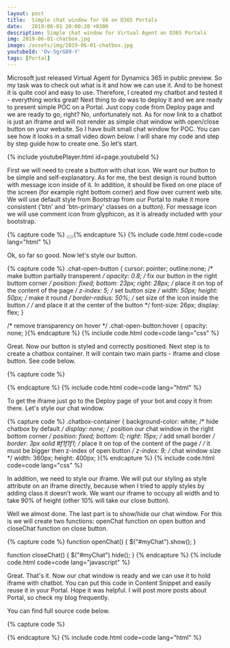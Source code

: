 ```yaml
---
layout: post
title:  Simple chat window for VA on D365 Portals
date:   2019-06-01 20:00:20 +0300
description: Simple chat window for Virtual Agent on D365 Portals
img: 2019-06-01-chatbox.jpg
image: /assets/img/2019-06-01-chatbox.jpg
youtubeId: 'Ov-5grG89-Y'
tags: [Portal]
---
```

Microsoft just released Virtual Agent for Dynamics 365 in public preview. So my task was to check out what is it and how we can use it. And to be honest it is quite cool and easy to use. Therefore, I created my chatbot and tested it - everything works great! Next thing to do was to deploy it and we are ready to present simple POC on a Portal. Just copy code from Deploy page and we are ready to go, right? No, unfortunately not. As for now link to a chatbot is just an iframe and will not render as simple chat window with open/close button on your website. So I have built small chat window for POC. You can see how it looks in a small video down below. I will share my code and step by step guide how to create one. So let’s start.

{% include youtubePlayer.html id=page.youtubeId %}

First we will need to create a button with chat icon. We want our button to be simple and self-explanatory. As for me, the best design is round button with message icon inside of it. In addition, it should be fixed on one place of the screen (for example right bottom corner) and flow over current web site. We will use default style from Bootstrap from our Portal to make it more consistent ('btn' and 'btn-primary' classes on a button). For message icon we will use comment icon from glyphicon, as it is already included with your bootstrap.

{% capture code %}
<button class="chat-open-button btn btn-primary" onclick="openChat()">
    <span class="glyphicon glyphicon-comment"></span>
</button>{% endcapture %}
{% include code.html code=code lang="html" %}

Ok, so far so good. Now let's style our button.

{% capture code %}
.chat-open-button {
    cursor: pointer;
    outline:none;
    /* make button partially transperent  */
    opacity: 0.8;
    /* fix our button in the right buttom corner  */
    position: fixed;
    bottom: 23px;
    right: 28px;
    /* place it on top of the content of the page */
    z-index: 5;
    /* set button size */
    width: 50px;
    height: 50px;
    /* make it round */
    border-radius: 50%;
    /* set size of the icon inside the button */
    /* and place it at the center of the button */
    font-size: 26px;
    display: flex;
}

/* remove transparency on hover */
.chat-open-button:hover {
    opacity: none;
}{% endcapture %}
{% include code.html code=code lang="css" %}

Great. Now our button is styled and correctly positioned. Next step is to create a chatbox container. It will contain two main parts - iframe and close button. See code below.

{% capture code %}
<div class="chatbox-container" id="myChat">
    <iframe src="https://va.ai.dynamics.com/webchat/tenants/<YOUR_BOT>" frameborder="0"
     style="height:90%; width:100%;"></iframe>
    <button class="btn btn-primary btn-block" onclick="closeChat()">CLOSE</button>
</div>{% endcapture %}
{% include code.html code=code lang="html" %}

To get the iframe just go to the Deploy page of your bot and copy it from there. Let's style our chat window.

{% capture code %}
.chatbox-container {
    background-color: white;
    /* hide chatbox by default */
    display: none;
    /* position our chat window in the right bottom corner */
    position: fixed;
    bottom: 0;
    right: 15px;
    /* add small border */
    border: 3px solid #f1f1f1;
    /* place it on top of the content of the page */
    /* it must be bigger then z-index of open button */
    z-index: 9;
    /* chat window size */
    width: 360px;
    height: 400px;
}{% endcapture %}
{% include code.html code=code lang="css" %}

In addition, we need to style our iframe. We will put our styling as style attribute on an iframe directly, because when I tried to apply styles by adding class it doesn’t work. We want our iframe to occupy all width and to take 90% of height (other 10% will take our close button).

Well we almost done. The last part is to show/hide our chat window. For this is we will create two functions: openChat function on open button and closeChat function on close button.

{% capture code %}
function openChat() {
    $("#myChat").show();
}

function closeChat() {
    $("#myChat").hide();
}
{% endcapture %}
{% include code.html code=code lang="javascript" %}

Great. That's it. Now our chat window is ready and we can use it to hold iframe with chatbot. You can put this code in Content Snippet and easily reuse it in your Portal. Hope it was helpful. I will post more posts about Portal, so check my blog frequently. 

You can find full source code below.

{% capture code %}
<style>
.chatbox-container {
    background-color: white;
    /* hide chatbox by default */
    display: none;
    /* position our chat window in the right bottom corner */
    position: fixed;
    bottom: 0;
    right: 15px;
    /* add small border */
    border: 3px solid #f1f1f1;
    /* place it on top of the content of the page */
    /* it must be bigger then z-index of open button */
    z-index: 9;
    /* chat window size */
    width: 360px;
    height: 400px;
}
</style>

<div class="chatbox-container" id="myChat">
    <iframe src="https://va.ai.dynamics.com/webchat/tenants/<YOUR_BOT>" frameborder="0"
    style="height:90%; width:100%;"></iframe>
    <button class="btn btn-primary btn-block" onclick="closeChat()">CLOSE</button>
</div>

<script>
    function openChat() {
        $("#myChat").show();
    }

    function closeChat() {
        $("#myChat").hide();
    }
</script>
{% endcapture %}
{% include code.html code=code lang="html" %}
